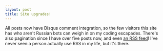 ```yaml
---
layout: post
title: Site upgrades!
---
```


All posts now have Disqus comment integration, so the few visitors this site has who aren't Russian bots can weigh in on my coding escapades. There's also pagination since I have over five posts now, and even [an RSS feed](/feed.xml)! I've never seen a person actually use RSS in my life, but it's there.